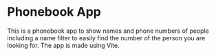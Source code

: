 # Phonebook App

This is a phonebook app to show names and phone numbers of people including a name filter to easily find the number of the person
you are looking for. The app is made using Vite.